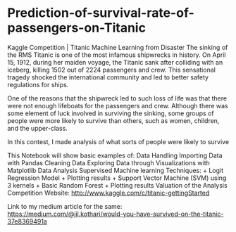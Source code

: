 # Prediction-of-survival-rate-of-passengers-on-Titanic
Kaggle Competition | Titanic Machine Learning from Disaster The sinking of the RMS Titanic is one of the most infamous shipwrecks in history. On April 15, 1912, during her maiden voyage, the Titanic sank after colliding with an iceberg, killing 1502 out of 2224 passengers and crew. This sensational tragedy shocked the international community and led to better safety regulations for ships.

One of the reasons that the shipwreck led to such loss of life was that there were not enough lifeboats for the passengers and crew. Although there was some element of luck involved in surviving the sinking, some groups of people were more likely to survive than others, such as women, children, and the upper-class.

In this contest, I made analysis of what sorts of people were likely to survive

This Notebook will show basic examples of: Data Handling Importing Data with Pandas Cleaning Data Exploring Data through Visualizations with Matplotlib Data Analysis Supervised Machine learning Techniques: + Logit Regression Model + Plotting results + Support Vector Machine (SVM) using 3 kernels + Basic Random Forest + Plotting results Valuation of the Analysis
Competition Website: http://www.kaggle.com/c/titanic-gettingStarted


Link to my medium article for the same:
https://medium.com/@jil.kothari/would-you-have-survived-on-the-titanic-37e8369491a
